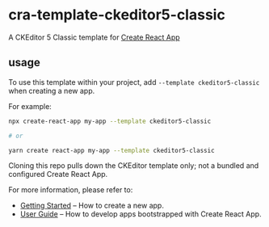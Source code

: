 # cra-template-ckeditor5-classic
A CKEditor 5 Classic template for [Create React App](https://github.com/facebook/create-react-app)

## usage
To use this template within your project, add `--template ckeditor5-classic` when creating a new app.

For example:
```sh 
npx create-react-app my-app --template ckeditor5-classic

# or

yarn create react-app my-app --template ckeditor5-classic
```

Cloning this repo pulls down the CKEditor template only; not a bundled and configured Create React App.

For more information, please refer to:
- [Getting Started](https://create-react-app.dev/docs/getting-started) – How to create a new app.
- [User Guide](https://create-react-app.dev) – How to develop apps bootstrapped with Create React App.
